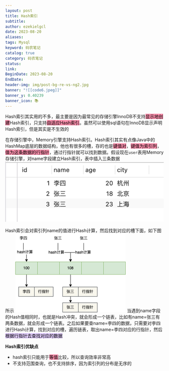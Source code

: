 ```yaml
---
layout: post
title: Hash索引
subtitle: 
author: ezekielgcl
date: 2023-08-20
aliases: 
tags: Mysql
keyword: 码农笔记
catalog: true
category: 码农笔记
status: 
link: 
BeginDate: 2023-08-20
EndDate: 
header-img: img/post-bg-re-vs-ng2.jpg
banner: "![[code6.jpeg]]"
banner_y: 0.40239
banner_icon: 📚
---
```



Hash索引其实用的不多，最主要是因为最常见的存储引擎InnoDB不支持<mark style="background: #FF5582A6;">显示地创建</mark>Hash索引，只支持<mark style="background: #FF5582A6;">自适应Hash索引</mark>。虽然可以使用sql语句在InnoDB显示声明Hash索引，但是其实是不生效的

在存储引擎中，Memory引擎支持Hash索引。Hash索引其实有点像Java中的HashMap底层的数据结构，他也有很多的槽，存的也是<mark style="background: #FF5582A6;">键值对</mark>，<mark style="background: #FF5582A6;">键值为索引列</mark>，<mark style="background: #FF5582A6;">值为这条数据的行指针</mark>，通过行指针就可以找到数据。假设现在`user`表用Memory存储引擎，对name字段建立Hash索引，表中插入三条数据
![image.png](https://raw.githubusercontent.com/guchaolong/articleImgs/master/20230820053804.png)

Hash索引会对索引列name的值进行Hash计算，然后找到对应的槽下面，如下图所示
![image.png](https://raw.githubusercontent.com/guchaolong/articleImgs/master/20230820053847.png)
当遇到name字段的Hash值相同时，也就是Hash冲突，就会形成一个链表，比如有name=张三有两条数据，就会形成一个链表。之后如果要查name=李四的数据，只需要对李四进行Hash计算，找到对应的槽，遍历链表，取出name=李四对应的行指针，然后<mark style="background: #D2B3FFA6;">根据行指针去查找对应的数据</mark>

**Hash索引优缺点**
- hash索引只能用于<mark style="background: #FF5582A6;">等值</mark>比较，所以查询效率非常高
- 不支持范围查询，也不支持排序，因为索引列的分布是无序的